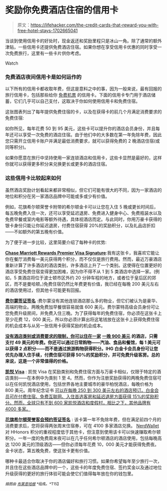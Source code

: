 # 奖励你免费酒店住宿的信用卡

> 原文：<https://lifehacker.com/the-credit-cards-that-reward-you-with-free-hotel-stays-1702665041>

当谈到使用信用卡的好处时，现金返还和奖励里程只是冰山一角。除了通常的额外津贴，一些信用卡还提供免费酒店住宿。如果你想在享受信用卡优惠的同时享受一次免费旅行，这里有一些卡片供你考虑。

Watch

### 免费酒店夜间信用卡是如何运作的

以下所有的信用卡都收取年费，但这是意料之中的事，因为一般来说，最有回报的旅行信用卡，包括那些给你 [免费机票](http://lifehacker.com/the-credit-cards-that-give-you-free-or-cheap-companio-1638825488) 的信用卡。下面的信用卡专门用于酒店储蓄，它们几乎可以自己支付，这取决于你如何使用信用卡和免费住宿。

这张图表列出了每年提供免费住宿的卡，以及在获得卡的前几个月满足消费要求的免费住宿:

如你所见，每年花费 50 到 95 美元，这些卡可以提升你的酒店会员身份，并且每年还可以享受一次免费的酒店住宿。由于他们中的大多数在第一年免除年费，因此您只需开立信用卡账户并满足最低消费要求，就可以获得免费的 2 晚酒店住宿(或同等积分)。

如果你愿意在旅行中坚持使用一家连锁酒店和信用卡，这些卡显然是最好的，这样你就可以获得更多积分来兑换更长或更多的酒店住宿。

### 这些信用卡比较起来如何

虽然酒店奖励计划看起来都非常相似，但它们可能有很大的不同，因为一家酒店的地位和积分在另一家酒店品牌中可能或多或少有价值。

例如，花旗希尔顿荣誉卡附带的希尔顿金卡可以让您在入住 5 晚或更长时间后，每五晚免费入住一次，还可以享受延迟退房、免费进入健身中心、免费瓶装水以及免费早餐或室内电影等额外待遇，具体视酒店而定。与此同时，你用万豪卡获得的银卡身份只能让你延迟退房，付费住宿获得 20%的奖励积分，以及礼品店折扣——不如额外的第五晚有价值。

为了便于进一步比较，这里简要介绍了每种卡的优势:

[**Chase Marriott Rewards Premier Visa Signature**](https://creditcards.chase.com/credit-cards/marriott-credit-cards.aspx):我有这张卡，我喜欢它能让你在餐厅消费每一美元获得两个积分，而不仅仅是旅行费用。然而，最近万豪酒店重新计算了许多酒店的酒店类别，许多酒店上升了一个类别。这使得在位置更好的酒店享受免费住宿变得更加困难，因为你不得不从 1 到 5 类酒店中选择一家。(例如，5 类酒店将位于波士顿市区外约 20 分钟车程的地方，或者位于皇后区的郊区，而不是曼哈顿。)免费住宿仍然比年费更有价值，我已经在每晚 200 美元左右的酒店使用过，但其他卡可能更有回报。

[**费尔蒙签证签名**](http://www.fairmont.com/promo/card/) :费尔蒙没有其他连锁酒店那么多的物业，但它们被认为是豪华、高端的物业。两晚免费加早餐很容易就值 600 美元。费尔蒙特高级会员身份可让您免费升级房间，并免费入住三晚。为了获得每年的免费住宿，你必须在这张卡上至少花费 12，000 美元，所以你必须计算出将这笔钱放在这张卡上获得免费住宿的机会成本与从另一张信用卡获得奖励的机会成本。

[**没有酒店类别或消费要求的限制，你可以住在一家**](https://creditcards.chase.com/credit-cards/ihg-credit-card.aspx) **[一晚 900 美元](http://www.welltraveledmile.com/chase-ihg-rewards-club-visa-80000-points-why-its-one-of-the-most-overlooked-credit-cards/)** **的酒店，只需支付 49 美元的年费。你还可以通过日常购物——汽油、食品和餐馆，每 1 美元可以获得 2 点积分——而不是通过旅游购物获得积分。IHG 白金卡会员身份可让您优先办理入住手续，付费住宿可获得 50%的奖励积分，并可免费升级客房。总的来说，这是一个非常值得的价格。**

[**凯悦 Visa**](https://creditcards.chase.com/credit-cards/hyatt-card.aspx) : 凯悦 Visa 在奖励类别和免费住宿方面与万豪卡相似，仅限于特定的酒店类别——在本例中为类别 1 至 4。然而，你作为注册奖励获得的两晚免费住宿可以在任何凯悦酒店使用，包括世界各地主要城市的豪华柏悦酒店，每晚价格为 800 美元。周年纪念证书 [可以在每晚 250 到 300 美元左右的酒店预订。白金会员可在付费住宿、免费互联网、入住首选客房和延迟退房方面获得 15%的奖励积分。然而，全球只有不到 600 家凯悦酒店和度假村，相比之下，其他品牌有 4000 多家。](http://thepointsguy.com/2015/01/maximizing-chase-hyatt-visa-free-night-certificates/)

[**花旗希尔顿荣誉客会预约签证签名**](https://www.citi.com/credit-cards/credit-card-details/detail.do?ID=hilton-hhonors-reserve-card&category=view-all-credit-cards&afc=14Z) : 该卡第一年不免除年费，但在满足前四个月的消费要求后，您将获得两张周末住宿券，可在 4100 多家酒店兑换。 [NerdWallet](http://www.nerdwallet.com/card-details/card-name/Citi-Hilton-HHonors-Reserve) 对 HHonors 积分的重视程度低于其他卡，但注意到使用该卡可以快速赚取希尔顿积分。一年一度的免费周末夜可以在几乎任何希尔顿酒店的酒店使用，包括每晚高达 1200 美元的顶级酒店——但你必须每年花费 10，000 美元才能获得免费夜。金卡状态，第五晚免费，使这张卡更有价值。

哪种卡最适合你取决于你的酒店偏好和旅行习惯。如果你希望每年至少旅行一次，并且住在这些酒店品牌中的一个，这些卡的年度免费住宿、签约奖金以及通过地位升级获得的更好的旅行体验可能会使它们值得每年放在你的钱包里。

<small>*插图由*</small> [<small>*布莱恩哈根*</small>](http://brian-hagen.com) <small>*组成。*T15】</small>